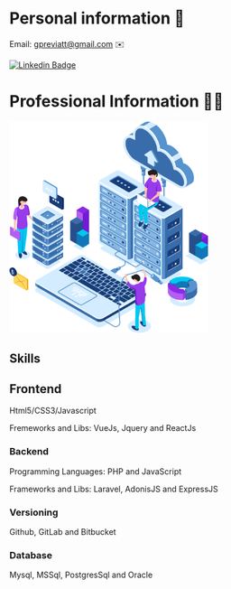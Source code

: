 # Personal information 👨

Email: gpreviatt@gmail.com ✉️

[![Linkedin Badge](https://img.shields.io/badge/-LinkedIn-blue?style=flat-square&logo=Linkedin&logoColor=white&link=https://www.linkedin.com/in/felipefialho)](https://www.linkedin.com/in/giovanni-b-previatti-32227011a)

# Professional Information 👨‍💻

<img title="" src="./IT-Infrastructure.png" alt="" width="352" data-align="left">

## Skills

## Frontend

Html5/CSS3/Javascript

Fremeworks and Libs: VueJs, Jquery and ReactJs

### Backend

Programming Languages: PHP and JavaScript

Frameworks and Libs: Laravel, AdonisJS and ExpressJS

### Versioning

Github, GitLab and Bitbucket

### Database

Mysql, MSSql, PostgresSql and Oracle
